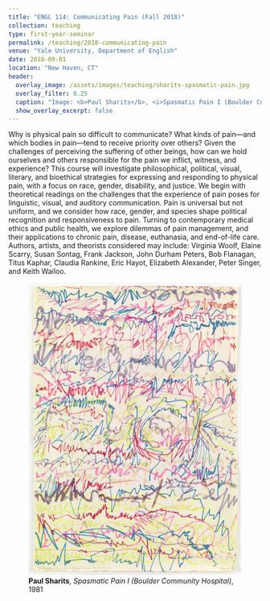 ```yaml
---
title: "ENGL 114: Communicating Pain (Fall 2018)"
collection: teaching
type: first-year-seminar
permalink: /teaching/2018-communicating-pain
venue: "Yale University, Department of English"
date: 2018-09-01
location: "New Haven, CT"
header:
  overlay_image: /assets/images/teaching/sharits-spasmatic-pain.jpg
  overlay_filter: 0.25
  caption: "Image: <b>Paul Sharits</b>, <i>Spasmatic Pain I (Boulder Community Hospital)</i>, 1981"
  show_overlay_excerpt: false
---
```



Why is physical pain so difficult to communicate? What kinds of pain—and which bodies in pain—tend to receive priority over others? Given the challenges of perceiving the suffering of other beings, how can we hold ourselves and others responsible for the pain we inflict, witness, and experience? This course will investigate philosophical, political, visual, literary, and bioethical strategies for expressing and responding to physical pain, with a focus on race, gender, disability, and justice. We begin with theoretical readings on the challenges that the experience of pain poses for linguistic, visual, and auditory communication. Pain is universal but not uniform, and we consider how race, gender, and species shape political recognition and responsiveness to pain. Turning to contemporary medical ethics and public health, we explore dilemmas of pain management, and their applications to chronic pain, disease, euthanasia, and end-of-life care. Authors, artists, and theorists considered may include: Virginia Woolf, Elaine Scarry, Susan Sontag, Frank Jackson, John Durham Peters, Bob Flanagan, Titus Kaphar, Claudia Rankine, Eric Hayot, Elizabeth Alexander, Peter Singer, and Keith Wailoo.

<figure>
  <img src="../assets/images/teaching/sharits-spasmatic-pain.jpg" />
  <figcaption><b>Paul Sharits</b>, <i>Spasmatic Pain I (Boulder Community Hospital)</i>, 1981</figcaption>
</figure>
